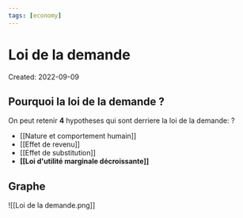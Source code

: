 ```yaml
---
tags: [economy] 
---
```

# Loi de la demande
Created: 2022-09-09

## Pourquoi la loi de la demande ?
On peut retenir **4** hypotheses qui sont derriere la loi de la demande:
?
- [[Nature et comportement humain]]
- [[Effet de revenu]]
- [[Effet de substitution]]
- **[[Loi d'utilité marginale décroissante]]** 
<!--SR:!2022-11-20,40,230-->

## Graphe

![[Loi de la demande.png]]
